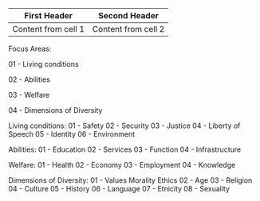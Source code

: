 
First Header | Second Header
------------ | -------------
Content from cell 1 | Content from cell 2 


Focus Areas:

01 - Living conditions

02 - Abilities

03 - Welfare

04 - Dimensions of Diversity

Living conditions:
01 - Safety
02 - Security
03 - Justice
04 - Liberty of Speech
05 - Identity
06 - Environment

Abilities:
01 - Education
02 - Services
03 - Function
04 - Infrastructure

Welfare:
01 - Health
02 - Economy
03 - Employment
04 - Knowledge

Dimensions of Diversity:
01 - Values Morality Ethics
02 - Age
03 - Religion
04 - Culture
05 - History
06 - Language
07 - Etnicity
08 - Sexuality
